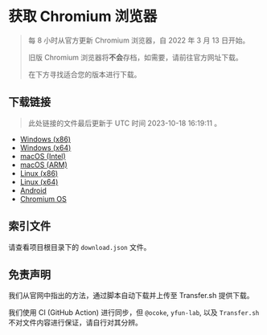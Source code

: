 # 获取 Chromium 浏览器

> 每 8 小时从官方更新 Chromium 浏览器，自 2022 年 3 月 13 日开始。
> 
> 旧版 Chromium 浏览器将**不会**存档，如需要，请前往官方网址下载。
>
> 在下方寻找适合您的版本进行下载。

## 下载链接

> 此处链接的文件最后更新于 UTC 时间 2023-10-18 16:19:11
。

- [Windows (x86)](https://transfer.sh/o47HTi8ER7/Win.zip)
- [Windows (x64)](https://transfer.sh/VsGA7ULkIa/Win_x64.zip)
- [macOS (Intel)](https://transfer.sh/rjpREnzyx1/Mac.zip)
- [macOS (ARM)](https://transfer.sh/ISUxhfWeCz/Mac_Arm.zip)
- [Linux (x86)](https://transfer.sh/BaOv3z3IMl/Linux.zip)
- [Linux (x64)](https://transfer.sh/tUGt1Qf75M/Linux_x64.zip)
- [Android](https://transfer.sh/PQqEsTVsdb/Android.zip)
- [Chromium OS](https://transfer.sh/zmGgjR0rO6/Linux_ChromiumOS_Full.zip)

## 索引文件

请查看项目根目录下的 `download.json` 文件。

## 免责声明

我们从官网中指出的方法，通过脚本自动下载并上传至 Transfer.sh 提供下载。

我们使用 CI (GitHub Action) 进行同步，但 `@ocoke`, `yfun-lab`, 以及 `Transfer.sh` 不对文件内容进行保证，请自行对其分辨。
